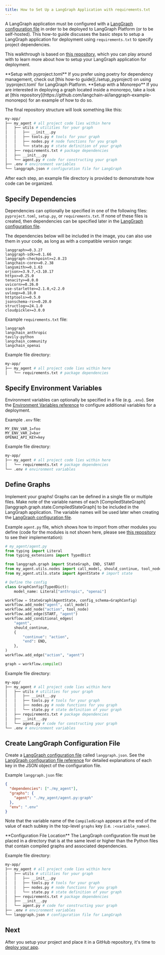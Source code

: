 ```yaml
---
title: How to Set Up a LangGraph Application with requirements.txt
---
```

A LangGraph application must be configured with a [LangGraph configuration file](../reference/cli#configuration-file) in order to be deployed to LangGraph Platform (or to be self-hosted). This how-to guide discusses the basic steps to setup a LangGraph application for deployment using `requirements.txt` to specify project dependencies.

This walkthrough is based on [this repository](https://github.com/langchain-ai/langgraph-example), which you can play around with to learn more about how to setup your LangGraph application for deployment.

<Tip>
  **Setup with pyproject.toml**
  If you prefer using poetry for dependency management, check out [this how-to guide](./setup_pyproject) on using `pyproject.toml` for LangGraph Platform.
</Tip>

<Tip>
  **Setup with a Monorepo**
  If you are interested in deploying a graph located inside a monorepo, take a look at [this repository](https://github.com/langchain-ai/langgraph-example-monorepo) for an example of how to do so.
</Tip>

The final repository structure will look something like this:

```bash
my-app/
├── my_agent # all project code lies within here
│   ├── utils # utilities for your graph
│   │   ├── __init__.py
│   │   ├── tools.py # tools for your graph
│   │   ├── nodes.py # node functions for you graph
│   │   └── state.py # state definition of your graph
│   ├── requirements.txt # package dependencies
│   ├── __init__.py
│   └── agent.py # code for constructing your graph
├── .env # environment variables
└── langgraph.json # configuration file for LangGraph
```

After each step, an example file directory is provided to demonstrate how code can be organized.

## Specify Dependencies

Dependencies can optionally be specified in one of the following files: `pyproject.toml`, `setup.py`, or `requirements.txt`. If none of these files is created, then dependencies can be specified later in the [LangGraph configuration file](#create-langgraph-configuration-file).

The dependencies below will be included in the image, you can also use them in your code, as long as with a compatible version range:

```
langgraph>=0.3.27
langgraph-sdk>=0.1.66
langgraph-checkpoint>=2.0.23
langchain-core>=0.2.38
langsmith>=0.1.63
orjson>=3.9.7,<3.10.17
httpx>=0.25.0
tenacity>=8.0.0
uvicorn>=0.26.0
sse-starlette>=2.1.0,<2.2.0
uvloop>=0.18.0
httptools>=0.5.0
jsonschema-rs>=0.20.0
structlog>=24.1.0
cloudpickle>=3.0.0
```

Example `requirements.txt` file:

```
langgraph
langchain_anthropic
tavily-python
langchain_community
langchain_openai

```

Example file directory:

```bash
my-app/
├── my_agent # all project code lies within here
│   └── requirements.txt # package dependencies
```

## Specify Environment Variables

Environment variables can optionally be specified in a file (e.g. `.env`). See the [Environment Variables reference](../reference/env_var) to configure additional variables for a deployment.

Example `.env` file:

```
MY_ENV_VAR_1=foo
MY_ENV_VAR_2=bar
OPENAI_API_KEY=key
```

Example file directory:

```bash
my-app/
├── my_agent # all project code lies within here
│   └── requirements.txt # package dependencies
└── .env # environment variables
```

## Define Graphs

Implement your graphs! Graphs can be defined in a single file or multiple files. Make note of the variable names of each [CompiledStateGraph][langgraph.graph.state.CompiledStateGraph] to be included in the LangGraph application. The variable names will be used later when creating the [LangGraph configuration file](../reference/cli#configuration-file).

Example `agent.py` file, which shows how to import from other modules you define (code for the modules is not shown here, please see [this repository](https://github.com/langchain-ai/langgraph-example) to see their implementation):

```python
# my_agent/agent.py
from typing import Literal
from typing_extensions import TypedDict

from langgraph.graph import StateGraph, END, START
from my_agent.utils.nodes import call_model, should_continue, tool_node # import nodes
from my_agent.utils.state import AgentState # import state

# Define the config
class GraphConfig(TypedDict):
    model_name: Literal["anthropic", "openai"]

workflow = StateGraph(AgentState, config_schema=GraphConfig)
workflow.add_node("agent", call_model)
workflow.add_node("action", tool_node)
workflow.add_edge(START, "agent")
workflow.add_conditional_edges(
    "agent",
    should_continue,
    {
        "continue": "action",
        "end": END,
    },
)
workflow.add_edge("action", "agent")

graph = workflow.compile()
```

Example file directory:

```bash
my-app/
├── my_agent # all project code lies within here
│   ├── utils # utilities for your graph
│   │   ├── __init__.py
│   │   ├── tools.py # tools for your graph
│   │   ├── nodes.py # node functions for you graph
│   │   └── state.py # state definition of your graph
│   ├── requirements.txt # package dependencies
│   ├── __init__.py
│   └── agent.py # code for constructing your graph
└── .env # environment variables
```

## Create LangGraph Configuration File

Create a [LangGraph configuration file](../reference/cli#configuration-file) called `langgraph.json`. See the [LangGraph configuration file reference](../reference/cli#configuration-file) for detailed explanations of each key in the JSON object of the configuration file.

Example `langgraph.json` file:

```json
{
  "dependencies": ["./my_agent"],
  "graphs": {
    "agent": "./my_agent/agent.py:graph"
  },
  "env": ".env"
}
```

Note that the variable name of the `CompiledGraph` appears at the end of the value of each subkey in the top-level `graphs` key (i.e. `:<variable_name>`).

<Warning>
  **Configuration File Location**
  The LangGraph configuration file must be placed in a directory that is at the same level or higher than the Python files that contain compiled graphs and associated dependencies.
</Warning>

Example file directory:

```bash
my-app/
├── my_agent # all project code lies within here
│   ├── utils # utilities for your graph
│   │   ├── __init__.py
│   │   ├── tools.py # tools for your graph
│   │   ├── nodes.py # node functions for you graph
│   │   └── state.py # state definition of your graph
│   ├── requirements.txt # package dependencies
│   ├── __init__.py
│   └── agent.py # code for constructing your graph
├── .env # environment variables
└── langgraph.json # configuration file for LangGraph
```

## Next

After you setup your project and place it in a GitHub repository, it's time to [deploy your app](./cloud).
